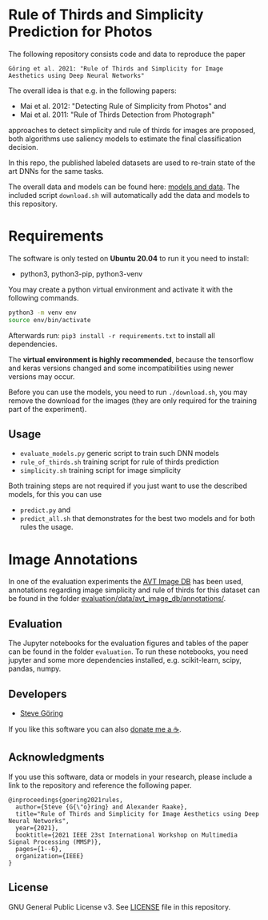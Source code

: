 # Rule of Thirds and Simplicity Prediction for Photos

The following repository consists code and data to reproduce the paper 


    Göring et al. 2021: "Rule of Thirds and Simplicity for Image Aesthetics using Deep Neural Networks"


The overall idea is that e.g. in the following papers:

* Mai et al. 2012: "Detecting Rule of Simplicity from Photos" and
* Mai et al. 2011: "Rule of Thirds Detection from Photograph"

approaches to detect simplicity and rule of thirds for images are proposed, both algorithms use saliency models to estimate the final classification decision.

In this repo, the published labeled datasets are used to re-train state of the art DNNs for the same tasks.

The overall data and models can be found here: [models and data](https://zenodo.org/record/5140038#.YQAd_HUzYW0).
The included script `download.sh` will automatically add the data and models to this repository.

# Requirements 
The software is only tested on **Ubuntu 20.04** to run it you need to install:

* python3, python3-pip, python3-venv

You may create a python virtual environment and activate it with the following commands.
```bash
python3 -m venv env
source env/bin/activate
```
Afterwards run: `pip3 install -r requirements.txt` to install all dependencies.

The **virtual environment is highly recommended**, because the tensorflow and keras versions changed and some incompatibilities using newer versions may occur.

Before you can use the models, you need to run `./download.sh`, you may remove the download for the images (they are only required for the training part of the experiment).

## Usage

* `evaluate_models.py` generic script to train such DNN models
* `rule_of_thirds.sh` training script for rule of thirds prediction
* `simplicity.sh` training script for image simplicity

Both training steps are not required if you just want to use the described models, for this you can use 

* `predict.py` and
* `predict_all.sh` that demonstrates for the best two models and for both rules the usage.

# Image Annotations
In one of the evaluation experiments the [AVT Image DB](https://github.com/Telecommunication-Telemedia-Assessment/image_compression) has been used, annotations regarding image simplicity and rule of thirds for this dataset can be found in the folder [evaluation/data/avt_image_db/annotations/](evaluation/data/avt_image_db/annotations/).


## Evaluation
The Jupyter notebooks for the evaluation figures and tables of the paper can be found in the folder `evaluation`.
To run these notebooks, you need jupyter and some more dependencies installed, e.g. scikit-learn, scipy, pandas, numpy.


## Developers
* [Steve Göring](https://github.com/stg7)

If you like this software you can also [donate me a :coffee:](https://ko-fi.com/binarys3v3n).


## Acknowledgments
If you use this software, data or models in your research, please include a link to the repository and reference the following paper.

```
@inproceedings{goering2021rules,
  author={Steve {G{\"o}ring} and Alexander Raake},
  title="Rule of Thirds and Simplicity for Image Aesthetics using Deep Neural Networks",
  year={2021},
  booktitle={2021 IEEE 23st International Workshop on Multimedia Signal Processing (MMSP)},
  pages={1--6},
  organization={IEEE}
}
```

## License
GNU General Public License v3. See [LICENSE](LICENSE) file in this repository.




